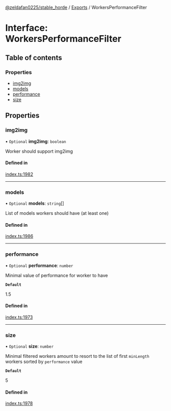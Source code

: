 [@zeldafan0225/stable_horde](../readme.md) / [Exports](../modules.md) / WorkersPerformanceFilter

# Interface: WorkersPerformanceFilter

## Table of contents

### Properties

- [img2img](WorkersPerformanceFilter.md#img2img)
- [models](WorkersPerformanceFilter.md#models)
- [performance](WorkersPerformanceFilter.md#performance)
- [size](WorkersPerformanceFilter.md#size)

## Properties

### img2img

• `Optional` **img2img**: `boolean`

Worker should support img2img

#### Defined in

[index.ts:1982](https://github.com/ZeldaFan0225/stable_horde/blob/b03d78a/index.ts#L1982)

___

### models

• `Optional` **models**: `string`[]

List of models workers should have (at least one)

#### Defined in

[index.ts:1986](https://github.com/ZeldaFan0225/stable_horde/blob/b03d78a/index.ts#L1986)

___

### performance

• `Optional` **performance**: `number`

Minimal value of performance for worker to have

**`Default`**

1.5

#### Defined in

[index.ts:1973](https://github.com/ZeldaFan0225/stable_horde/blob/b03d78a/index.ts#L1973)

___

### size

• `Optional` **size**: `number`

Minimal filtered workers amount to resort to the list of first `minLength` workers sorted by `performance` value

**`Default`**

5

#### Defined in

[index.ts:1978](https://github.com/ZeldaFan0225/stable_horde/blob/b03d78a/index.ts#L1978)

